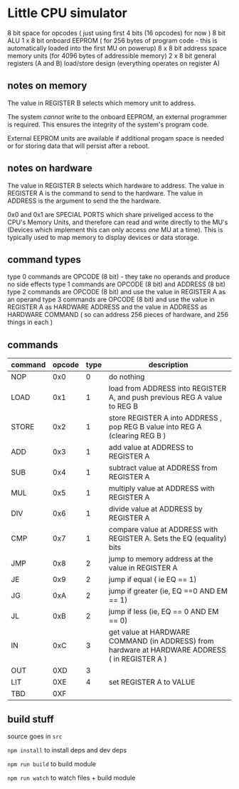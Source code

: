 # Little CPU simulator

8 bit space for opcodes ( just using first 4 bits (16 opcodes) for now ) 
8 bit ALU 
1 x 8 bit onboard EEPROM ( for 256 bytes of program code - this is automatically loaded into the first MU on powerup)
8 x 8 bit address space memory units (for 4096 bytes of addressible memory)
2 x 8 bit general registers (A and B) 
load/store design (everything operates on register A) 

## notes on memory

The value in REGISTER B selects which memory unit to address.

The system _cannot_ write to the onboard EEPROM, an external programmer is required. This ensures the integrity of the system's program code.  

External EEPROM units are available if additional progam space is needed or for storing data that will persist after a reboot.

## notes on hardware

The value in REGISTER B selects which hardware to address. The value in REGISTER A is the command to send to the hardware. The value in ADDRESS is the argument to send the the hardware. 

0x0 and 0x1 are SPECIAL PORTS which share priveliged access to the CPU's Memory Units, and therefore can read and write directly to the MU's (Devices which implement this can only access _one_ MU at a time). This is typically used to map memory to display devices or data storage. 

## command types

type 0 commands are OPCODE (8 bit) - they take no operands and produce no side effects
type 1 commands are OPCODE (8 bit) and ADDRESS (8 bit)
type 2 commands are OPCODE (8 bit) and use the value in REGISTER A as an operand
type 3 commands are OPCODE (8 bit) and use the value in REGISTER A as HARDWARE ADDRESS and the value in ADDRESS as HARDWARE COMMAND ( so can address 256 pieces of hardware, and 256 things in each ) 

## commands

command |	opcode | type	| description 
 ---    | ---    | ---  | ---
NOP	    | 0x0    | 0	  | do nothing
LOAD    | 0x1	   | 1	  | load from ADDRESS into REGISTER A, and push previous REG A value to REG B
STORE   | 0x2    | 1	  | store REGISTER A into ADDRESS , pop REG B value into REG A (clearing REG B )
ADD	    | 0x3	   | 1	  | add value at ADDRESS to REGISTER A  
SUB	    | 0x4    | 1	  | subtract value at ADDRESS from REGISTER A
MUL	    | 0x5	   | 1	  | multiply value at ADDRESS with REGISTER A
DIV	    | 0x6	   | 1	  | divide value at ADDRESS by REGISTER A
CMP	    | 0x7	   | 1	  | compare value at ADDRESS with REGISTER A. Sets the EQ (equality) bits 
JMP	    | 0x8	   | 2	  | jump to memory address at the value in REGISTER A
JE	    | 0x9	   | 2	  | jump if equal ( ie EQ == 1)
JG	    | 0xA	   | 2	  | jump if greater (ie, EQ ==0 AND EM == 1)
JL	    | 0xB	   | 2	  | jump if less (ie, EQ == 0 AND EM == 0)
IN 	    | 0xC	   | 3    | get value at HARDWARE COMMAND (in ADDRESS) from hardware at HARDWARE ADDRESS ( in REGISTER A )
OUT	    | 0XD	   | 3    |
LIT	    | 0XE	   | 4    | 	set REGISTER A to VALUE 
TBD	    | 0XF	   |      |	 

## build stuff

source goes in `src`

`npm install` to install deps and dev deps 

`npm run build` to build module

`npm run watch` to watch files + build module
